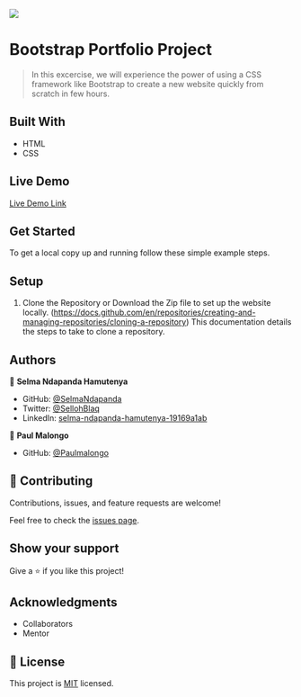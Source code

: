 ![](https://img.shields.io/badge/Microverse-blueviolet)

# Bootstrap Portfolio Project

> In this excercise, we will experience the power of using a CSS framework like Bootstrap to create a new website quickly from scratch in few hours.


## Built With

- HTML
- CSS

## Live Demo

[Live Demo Link](https://selmandapanda.github.io/Selma-Hamutenya-Portfolio/)

## Get Started

To get a local copy up and running follow these simple example steps.

## Setup
1. Clone the Repository or Download the Zip file to set up the website locally. (https://docs.github.com/en/repositories/creating-and-managing-repositories/cloning-a-repository) This documentation details the steps to take to clone a repository.

## Authors

👤 **Selma Ndapanda Hamutenya**

- GitHub: [@SelmaNdapanda](https://github.com/SelmaNdapanda)
- Twitter: [@SellohBlaq](https://twitter.com/sellohBlaq)
- LinkedIn: [selma-ndapanda-hamutenya-19169a1ab](https://linkedin.com/in/selma-ndapanda-hamutenya-19169a1ab)

👤 **Paul Malongo**

- GitHub: [@Paulmalongo](https://github.com/canon20paul)

## 🤝 Contributing

Contributions, issues, and feature requests are welcome!

Feel free to check the [issues page](../../issues/).

## Show your support

Give a ⭐ if you like this project!

## Acknowledgments

- Collaborators
- Mentor

## 📝 License

This project is [MIT](./MIT.md) licensed.




